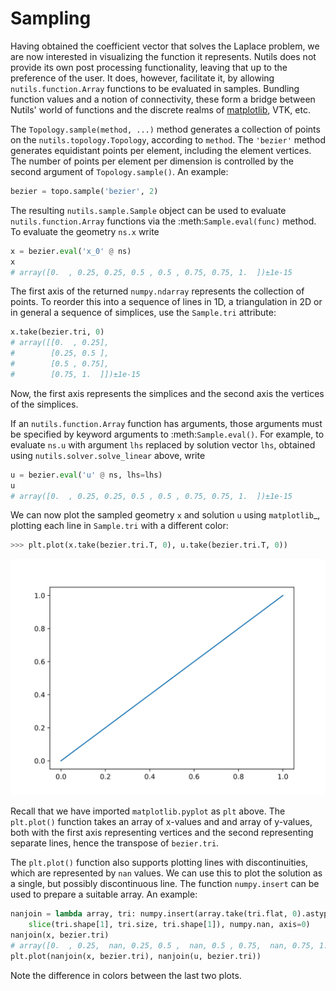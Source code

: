 # Sampling

Having obtained the coefficient vector that solves the Laplace problem, we are
now interested in visualizing the function it represents. Nutils does not
provide its own post processing functionality, leaving that up to the
preference of the user. It does, however, facilitate it, by allowing
`nutils.function.Array` functions to be evaluated in samples. Bundling function
values and a notion of connectivity, these form a bridge between Nutils' world
of functions and the discrete realms of [matplotlib](https://matplotlib.org/),
VTK, etc.

The `Topology.sample(method, ...)` method generates a collection of points on
the `nutils.topology.Topology`, according to `method`. The `'bezier'` method
generates equidistant points per element, including the element vertices.  The
number of points per element per dimension is controlled by the second argument
of `Topology.sample()`.  An example:

```python
bezier = topo.sample('bezier', 2)
```

The resulting `nutils.sample.Sample` object can be used to evaluate
`nutils.function.Array` functions via the :meth:`Sample.eval(func)` method. To
evaluate the geometry `ns.x` write

```python
x = bezier.eval('x_0' @ ns)
x
# array([0.  , 0.25, 0.25, 0.5 , 0.5 , 0.75, 0.75, 1.  ])±1e-15
```

The first axis of the returned `numpy.ndarray` represents the collection of
points.  To reorder this into a sequence of lines in 1D, a triangulation in 2D
or in general a sequence of simplices, use the `Sample.tri` attribute:

```python
x.take(bezier.tri, 0)
# array([[0.  , 0.25],
#        [0.25, 0.5 ],
#        [0.5 , 0.75],
#        [0.75, 1.  ]])±1e-15
```

Now, the first axis represents the simplices and the second axis the vertices
of the simplices.

If an `nutils.function.Array` function has arguments, those arguments must be
specified by keyword arguments to :meth:`Sample.eval()`.  For example, to
evaluate `ns.u` with argument `lhs` replaced by solution vector `lhs`, obtained
using `nutils.solver.solve_linear` above, write

```python
u = bezier.eval('u' @ ns, lhs=lhs)
u
# array([0.  , 0.25, 0.25, 0.5 , 0.5 , 0.75, 0.75, 1.  ])±1e-15
```

We can now plot the sampled geometry `x` and solution `u` using `matplotlib`_,
plotting each line in `Sample.tri` with a different color:

```python
>>> plt.plot(x.take(bezier.tri.T, 0), u.take(bezier.tri.T, 0))
```
![output](sampling-d0afcabb.svg)

Recall that we have imported `matplotlib.pyplot` as `plt` above.  The
`plt.plot()` function takes an array of x-values and and array of y-values,
both with the first axis representing vertices and the second representing
separate lines, hence the transpose of `bezier.tri`.

The `plt.plot()` function also supports plotting lines with discontinuities,
which are represented by `nan` values.  We can use this to plot the solution as
a single, but possibly discontinuous line. The function `numpy.insert` can be
used to prepare a suitable array.  An example:

```python
nanjoin = lambda array, tri: numpy.insert(array.take(tri.flat, 0).astype(float),
    slice(tri.shape[1], tri.size, tri.shape[1]), numpy.nan, axis=0)
nanjoin(x, bezier.tri)
# array([0.  , 0.25,  nan, 0.25, 0.5 ,  nan, 0.5 , 0.75,  nan, 0.75, 1.  ])±1e-15
plt.plot(nanjoin(x, bezier.tri), nanjoin(u, bezier.tri))
```

Note the difference in colors between the last two plots.
